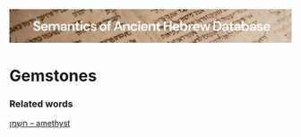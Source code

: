 <html><body><img id="banner" src="../../images/banners/banner.png" alt="banner" /></body></html>

# **Gemstones**


### Related words
[חַשְׁמַן – amethyst](../words/amethyst.md)<br>